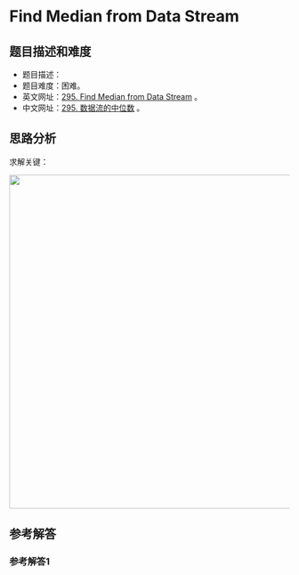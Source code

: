 # Find Median from Data Stream

## 题目描述和难度
+ 题目描述：
+ 题目难度：困难。
+ 英文网址：[295. Find Median from Data Stream](https://leetcode.com/problems/find-median-from-data-stream/description/)  。
+ 中文网址：[295. 数据流的中位数](https://leetcode-cn.com/problems/find-median-from-data-stream/description/)  。
## 思路分析
求解关键：

<img src="https://liweiwei1419.github.io/images/leetcode-solution/" width="600">

## 参考解答
### 参考解答1

```java

```